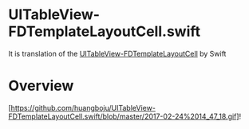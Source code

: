 # UITableView-FDTemplateLayoutCell.swift
It is translation of the [UITableView-FDTemplateLayoutCell](https://github.com/forkingdog/UITableView-FDTemplateLayoutCell) by Swift

# Overview
[https://github.com/huangboju/UITableView-FDTemplateLayoutCell.swift/blob/master/2017-02-24%2014_47_18.gif]!
